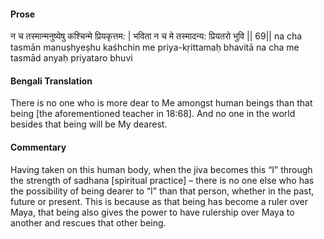 #### Prose 

न च तस्मान्मनुष्येषु कश्चिन्मे प्रियकृत्तम: |
भविता न च मे तस्मादन्य: प्रियतरो भुवि || 69||
na cha tasmān manuṣhyeṣhu kaśhchin me priya-kṛittamaḥ
bhavitā na cha me tasmād anyaḥ priyataro bhuvi

 #### Bengali Translation 

There is no one who is more dear to Me amongst human beings than that being [the aforementioned teacher in 18:68]. And no one in the world besides that being will be My dearest.

 #### Commentary 

Having taken on this human body, when the jiva becomes this “I” through the strength of sadhana [spiritual practice] – there is no one else who has the possibility of being dearer to “I” than that person, whether in the past, future or present. This is because as that being has become a ruler over Maya, that being also gives the power to have rulership over Maya to another and rescues that other being.